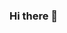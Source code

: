 ### Hi there 👋

<!--
**gmondello/gmondello** is a ✨ _special_ ✨ repository because its `README.md` (this file) appears on your GitHub profile.

Here are some ideas to get you started:

- 🔭 I’m currently working on ...
- 🌱 I’m currently learning ...
- 👯 I’m looking to collaborate on ...
- 🤔 I’m looking for help with ...
- 💬 Ask me about ...
- 📫 How to reach me: ...
find me on linkedin @ linkedin.com/in/gregmondello
- 😄 Pronouns: ...
- ⚡ Fun fact: ...
i recently lived in Argentina for a few years where i learned spanish and played a lot of futbol
-->
